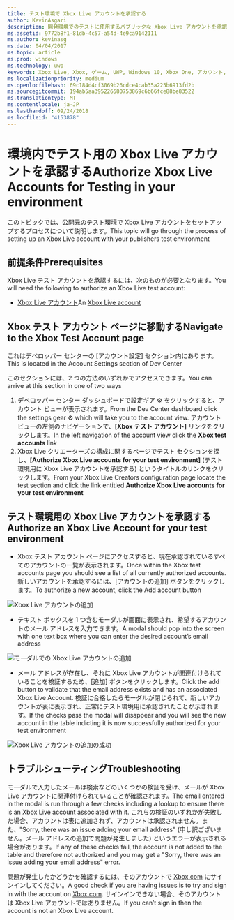 ```yaml
---
title: テスト環境で Xbox Live アカウントを承認する
author: KevinAsgari
description: 開発環境でのテストに使用するパブリックな Xbox Live アカウントを承認する方法について説明します。
ms.assetid: 9772b8f1-81db-4c57-a54d-4e9ca9142111
ms.author: kevinasg
ms.date: 04/04/2017
ms.topic: article
ms.prod: windows
ms.technology: uwp
keywords: Xbox Live, Xbox, ゲーム, UWP, Windows 10, Xbox One, アカウント, テスト アカウント
ms.localizationpriority: medium
ms.openlocfilehash: 69c184d4cf3069b26cdce4cab35a225b6913fd2b
ms.sourcegitcommit: 194ab5aa395226580753869c6b66fce88be83522
ms.translationtype: MT
ms.contentlocale: ja-JP
ms.lasthandoff: 09/24/2018
ms.locfileid: "4153878"
---
```

# <a name="authorize-xbox-live-accounts-for-testing-in-your-environment"></a><span data-ttu-id="3497c-104">環境内でテスト用の Xbox Live アカウントを承認する</span><span class="sxs-lookup"><span data-stu-id="3497c-104">Authorize Xbox Live Accounts for Testing in your environment</span></span>

<span data-ttu-id="3497c-105">このトピックでは、公開元のテスト環境で Xbox Live アカウントをセットアップするプロセスについて説明します。</span><span class="sxs-lookup"><span data-stu-id="3497c-105">This topic will go through the process of setting up an Xbox Live account with your publishers test environment</span></span>

## <a name="prerequisites"></a><span data-ttu-id="3497c-106">前提条件</span><span class="sxs-lookup"><span data-stu-id="3497c-106">Prerequisites</span></span>

<span data-ttu-id="3497c-107">Xbox Live テスト アカウントを承認するには、次のものが必要となります。</span><span class="sxs-lookup"><span data-stu-id="3497c-107">You will need the following to authorize an Xbox Live test account:</span></span>

* <span data-ttu-id="3497c-108">[Xbox Live アカウント](https://support.xbox.com/browse/my-account/manage-account/Create%20account)</span><span class="sxs-lookup"><span data-stu-id="3497c-108">An [Xbox Live account](https://support.xbox.com/browse/my-account/manage-account/Create%20account)</span></span>

## <a name="navigate-to-the-xbox-test-account-page"></a><span data-ttu-id="3497c-109">Xbox テスト アカウント ページに移動する</span><span class="sxs-lookup"><span data-stu-id="3497c-109">Navigate to the Xbox Test Account page</span></span>
<span data-ttu-id="3497c-110">これはデベロッパー センターの [アカウント設定] セクション内にあります。</span><span class="sxs-lookup"><span data-stu-id="3497c-110">This is located in the Account Settings section of Dev Center</span></span>

<span data-ttu-id="3497c-111">このセクションには、2 つの方法のいずれかでアクセスできます。</span><span class="sxs-lookup"><span data-stu-id="3497c-111">You can arrive at this section in one of two ways</span></span>

1. <span data-ttu-id="3497c-112">デベロッパー センター ダッシュボードで設定ギア ⚙️ をクリックすると、アカウント ビューが表示されます。</span><span class="sxs-lookup"><span data-stu-id="3497c-112">From the Dev Center dashboard click the settings gear ⚙️ which will take you to the account view.</span></span> <span data-ttu-id="3497c-113">アカウント ビューの左側のナビゲーションで、**[Xbox テスト アカウント]** リンクをクリックします。</span><span class="sxs-lookup"><span data-stu-id="3497c-113">In the left navigation of the account view click the **Xbox test accounts** link</span></span>
2. <span data-ttu-id="3497c-114">Xbox Live クリエーターズの構成に関するページでテスト セクションを探し、**[Authorize Xbox Live accounts for your test environment]** (テスト環境用に Xbox Live アカウントを承認する) というタイトルのリンクをクリックします。</span><span class="sxs-lookup"><span data-stu-id="3497c-114">From your Xbox Live Creators configuration page locate the test section and click the link entitled **Authorize Xbox Live accounts for your test environment**</span></span>


## <a name="authorize-an-xbox-live-account-for-your-test-environment"></a><span data-ttu-id="3497c-115">テスト環境用の Xbox Live アカウントを承認する</span><span class="sxs-lookup"><span data-stu-id="3497c-115">Authorize an Xbox Live Account for your test environment</span></span>

* <span data-ttu-id="3497c-116">Xbox テスト アカウント ページにアクセスすると、現在承認されているすべてのアカウントの一覧が表示されます。</span><span class="sxs-lookup"><span data-stu-id="3497c-116">Once within the Xbox test accounts page you should see a list of all currently authorized accounts.</span></span> <span data-ttu-id="3497c-117">新しいアカウントを承認するには、[アカウントの追加] ボタンをクリックします。</span><span class="sxs-lookup"><span data-stu-id="3497c-117">To authorize a new account, click the Add account button</span></span>

![Xbox Live アカウントの追加](../images/creators_udc/add_test_account.png)

* <span data-ttu-id="3497c-119">テキスト ボックスを 1 つ含むモーダルが画面に表示され、希望するアカウントのメール アドレスを入力できます。</span><span class="sxs-lookup"><span data-stu-id="3497c-119">A modal should pop into the screen with one text box where you can enter the desired account’s email address</span></span>

![モーダルでの Xbox Live アカウントの追加](../images/creators_udc/add_test_account_modal.png)

* <span data-ttu-id="3497c-121">メール アドレスが存在し、それに Xbox Live アカウントが関連付けられていることを検証するため、[追加] ボタンをクリックします。</span><span class="sxs-lookup"><span data-stu-id="3497c-121">Click the add button to validate that the email address exists and has an associated Xbox Live Account.</span></span> <span data-ttu-id="3497c-122">検証に合格したらモーダルが閉じられて、新しいアカウントが表に表示され、正常にテスト環境用に承認されたことが示されます。</span><span class="sxs-lookup"><span data-stu-id="3497c-122">If the checks pass the modal will disappear and you will see the new account in the table indicting it is now successfully authorized for your test environment</span></span>

![Xbox Live アカウントの追加の成功](../images/creators_udc/add_test_account_success.png)

## <a name="troubleshooting"></a><span data-ttu-id="3497c-124">トラブルシューティング</span><span class="sxs-lookup"><span data-stu-id="3497c-124">Troubleshooting</span></span>

<span data-ttu-id="3497c-125">モーダルで入力したメールは検索などのいくつかの検証を受け、メールが Xbox Live アカウントに関連付けられていることが確認されます。</span><span class="sxs-lookup"><span data-stu-id="3497c-125">The email entered in the modal is run through a few checks including a lookup to ensure there is an Xbox Live account associated with it.</span></span> <span data-ttu-id="3497c-126">これらの検証のいずれかが失敗した場合、アカウントは表に追加されず、アカウントは承認されません。また、"Sorry, there was an issue adding your email address" (申し訳ございません。メール アドレスの追加で問題が発生しました) というエラーが表示される場合があります。</span><span class="sxs-lookup"><span data-stu-id="3497c-126">If any of these checks fail, the account is not added to the table and therefore not authorized and you may get a "Sorry, there was an issue adding your email address" error.</span></span>

<span data-ttu-id="3497c-127">問題が発生したかどうかを確認するには、そのアカウントで [Xbox.com](http://www.xbox.com/live/) にサインインしてください。</span><span class="sxs-lookup"><span data-stu-id="3497c-127">A good check if you are having issues is to try and sign in with the account on [Xbox.com](http://www.xbox.com/live/).</span></span> <span data-ttu-id="3497c-128">サインインできない場合、そのアカウントは Xbox Live アカウントではありません。</span><span class="sxs-lookup"><span data-stu-id="3497c-128">If you can’t sign in then the account is not an Xbox Live account.</span></span>
